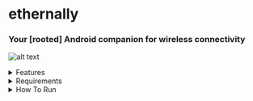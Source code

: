 # ethernally

### Your [rooted] Android companion for wireless connectivity

![alt text](https://i.imgur.com/0DEj5A8.png)

<details>
  <summary>Features</summary>
  
* Automatically adds wifi adb connection capability at boot
* Connects through adb via wifi
* Mirrors your screen wirelessly with scrcpy
* Drops you to a wireless shell on the device
* Works in linux/cygwin
* Tackles all scenarios that could get you into issues. It even finds a way when wifi is turned off
</details>


<details>
<summary>Requirements</summary> 

* scrpy installed or set to system PATH (clone from: https://github.com/Genymobile/scrcpy)
* requires the android to be rooted (you can use magisk). This is required to permanently set Android props to allow WiFi adb connections at all times
* It might ask to plug USB cable (device-PC) for resolving potential connectivity issues in USB debugging
</details>

<details>
  <summary>How To Run</summary> 
  
```
dos2unix ethernally.sh #might be needed to convert line endings to unix format
chmod +x ethernally.sh #make the script executable
```
>simply run the script from its folder and follow the wizzard guide
```
./ethernally.sh
```
  </details>
